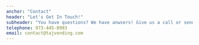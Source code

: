 ```yaml
---
anchor: "Contact"
header: "Let's Get In Touch!"
subheader: "You have questions? We have anwsers! Give us a call or send us an email and we will get back to you as soon as possible!"
telephone: 973-445-8993
email: contact@tajvending.com
---
```

